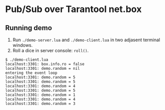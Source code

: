 # Pub/Sub over Tarantool net.box

## Running demo

1. Run `./demo-server.lua` and `./demo-client.lua` in two adjasent terminal windows.
2. Roll a dice in server console: `roll()`.

```console
$ ./demo-client.lua
localhost:3301: box.info.ro = false
localhost:3301: demo.random = nil
entering the event loop
localhost:3301: demo.random = 5
localhost:3301: demo.random = 5
localhost:3301: demo.random = 4
localhost:3301: demo.random = 5
localhost:3301: demo.random = 1
localhost:3301: demo.random = 4
localhost:3301: demo.random = 3
```


